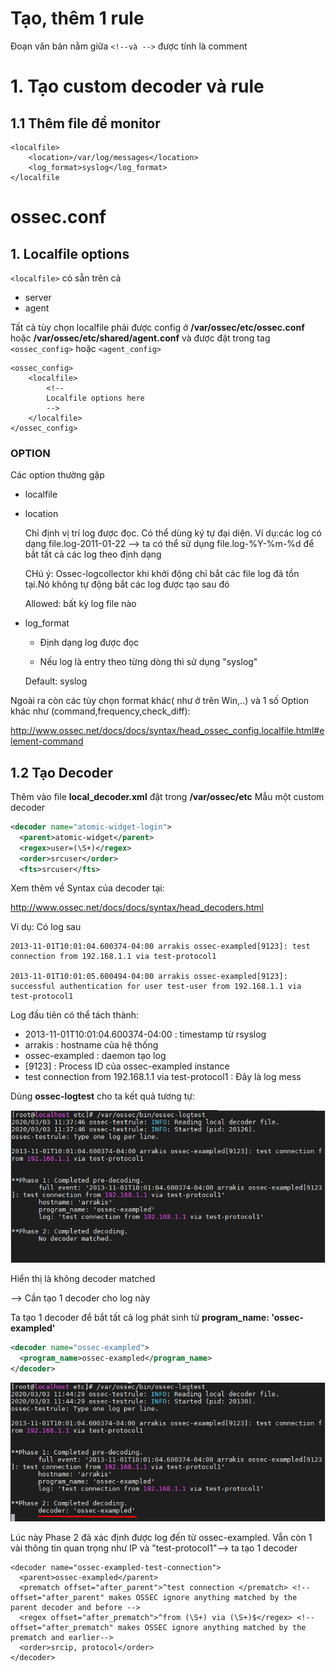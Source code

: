 # Tạo, thêm 1 rule

Đoạn văn bản nằm giữa `<!--và -->` được tính là comment

# 1. Tạo custom decoder và rule
## 1.1 Thêm file để monitor
```
<localfile>
    <location>/var/log/messages</location>
    <log_format>syslog</log_format>
</localfile
```
# ossec.conf
## 1. Localfile options
`<localfile>` có sẵn trên cả 
- server
- agent

Tất cả tùy chọn localfile phải được config ở **/var/ossec/etc/ossec.conf** hoặc **/var/ossec/etc/shared/agent.conf** và được đặt trong tag `<ossec_config>` hoặc `<agent_config>`

```
<ossec_config>
    <localfile>
        <!--
        Localfile options here
        -->
    </localfile>
</ossec_config>
```

### OPTION
Các option thường gặp

- localfile
- location
    
    Chỉ định vị trí log được đọc.
    Có thể dùng ký tự đại diện.
    Ví dụ:các log có dạng file.log-2011-01-22 --> ta có thể sử dụng file.log-%Y-%m-%d để bắt tất cả các log theo định dạng

    CHú ý: Ossec-logcollector khi khởi động chỉ bắt các file log đã tồn tại.Nó không tự động bắt các log được tạo sau đó

    Allowed: bất kỳ log file nào


- log_format

    - Định dạng log được đọc

    - Nếu log là entry theo từng dòng thì sử dụng "syslog"

    Default: syslog

Ngoài ra còn các tùy chọn format khác( như ở trên Win,..) và 1 số Option khác như (command,frequency,check_diff):

http://www.ossec.net/docs/docs/syntax/head_ossec_config.localfile.html#element-command

## 1.2 Tạo Decoder
Thêm vào file **local_decoder.xml** đặt trong **/var/ossec/etc**
Mẫu một custom decoder
```xml
<decoder name="atomic-widget-login">
  <parent>atomic-widget</parent>
  <regex>user=(\S+)</regex>
  <order>srcuser</order>
  <fts>srcuser</fts>
```

Xem thêm về Syntax của decoder tại:

http://www.ossec.net/docs/docs/syntax/head_decoders.html


Ví dụ: 
Có log sau
```
2013-11-01T10:01:04.600374-04:00 arrakis ossec-exampled[9123]: test connection from 192.168.1.1 via test-protocol1

2013-11-01T10:01:05.600494-04:00 arrakis ossec-exampled[9123]: successful authentication for user test-user from 192.168.1.1 via test-protocol1
```
Log đầu tiên có thể tách thành:
- 2013-11-01T10:01:04.600374-04:00 : timestamp từ rsyslog
- arrakis  : hostname của hệ thống
- ossec-exampled : daemon tạo log
- [9123] : Process ID của ossec-exampled instance
- test connection from 192.168.1.1 via test-protocol1 : Đây là log mess



Dùng **ossec-logtest** cho ta kết quả tương tự:

<img src="..\img\Screenshot_22.png">

Hiển thị là không decoder matched

--> Cần tạo 1 decoder cho log này

Ta tạo 1 decoder để bắt tất cả log phát sinh từ **program_name: 'ossec-exampled'**

```xml
<decoder name="ossec-exampled">
  <program_name>ossec-exampled</program_name>
</decoder>
```

<img src="..\img\Screenshot_23.png">

Lúc này Phase 2 đã xác định được log đến từ ossec-exampled. Vẫn còn 1 vài thông tin quan trọng như IP và "test-protocol1"--> ta tạo 1 decoder

```
<decoder name="ossec-exampled-test-connection">
  <parent>ossec-exampled</parent>
  <prematch offset="after_parent">^test connection </prematch> <!-- offset="after_parent" makes OSSEC ignore anything matched by the parent decoder and before -->
  <regex offset="after_prematch">^from (\S+) via (\S+)$</regex> <!-- offset="after_prematch" makes OSSEC ignore anything matched by the prematch and earlier-->
  <order>srcip, protocol</order>
</decoder>
```

